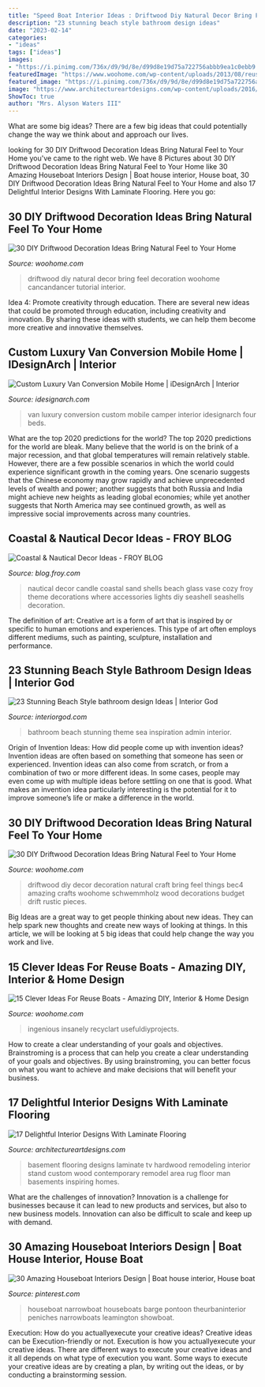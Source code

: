 ```yaml
---
title: "Speed Boat Interior Ideas : Driftwood Diy Natural Decor Bring Feel Decoration Woohome Cancandancer Tutorial Interior"
description: "23 stunning beach style bathroom design ideas"
date: "2023-02-14"
categories:
- "ideas"
tags: ["ideas"]
images:
- "https://i.pinimg.com/736x/d9/9d/8e/d99d8e19d75a722756abbb9ea1c0ebb9.jpg"
featuredImage: "https://www.woohome.com/wp-content/uploads/2013/08/reuse-old-boat-1-1.jpg"
featured_image: "https://i.pinimg.com/736x/d9/9d/8e/d99d8e19d75a722756abbb9ea1c0ebb9.jpg"
image: "https://www.architectureartdesigns.com/wp-content/uploads/2016/03/12-38-630x419.jpg"
ShowToc: true
author: "Mrs. Alyson Waters III"
---
```



What are some big ideas?
There are a few big ideas that could potentially change the way we think about and approach our lives.

	

		
looking for 30 DIY Driftwood Decoration Ideas Bring Natural Feel to Your Home you've came to the right web. We have 8 Pictures about 30 DIY Driftwood Decoration Ideas Bring Natural Feel to Your Home like 30 Amazing Houseboat Interiors Design | Boat house interior, House boat, 30 DIY Driftwood Decoration Ideas Bring Natural Feel to Your Home and also 17 Delightful Interior Designs With Laminate Flooring. Here you go:
		
    
## 30 DIY Driftwood Decoration Ideas Bring Natural Feel To Your Home

<img loading=lazy src="https://www.woohome.com/wp-content/uploads/2015/07/driftwood-home-decor-woohome-7.jpg" onerror="this.onerror=null;this.src='https://tse1.mm.bing.net/th?id=OIP.lF2yPqfJufVxEcuaZ5CZ7gHaMi&amp;pid=15.1';" alt="30 DIY Driftwood Decoration Ideas Bring Natural Feel to Your Home">

_Source: woohome.com_

>driftwood diy natural decor bring feel decoration woohome cancandancer tutorial interior. 

	

Idea 4: Promote creativity through education.
There are several new ideas that could be promoted through education, including creativity and innovation. By sharing these ideas with students, we can help them become more creative and innovative themselves.

    
## Custom Luxury Van Conversion Mobile Home | IDesignArch | Interior

<img loading=lazy src="http://www.idesignarch.com/wp-content/uploads/Bespoke-Luxury-Van-Camper_5.jpg" onerror="this.onerror=null;this.src='https://tse3.mm.bing.net/th?id=OIP.ga7O6HIKU3XAIlSJRYpEdgHaLG&amp;pid=15.1';" alt="Custom Luxury Van Conversion Mobile Home | iDesignArch | Interior">

_Source: idesignarch.com_

>van luxury conversion custom mobile camper interior idesignarch four beds. 

	

What are the top 2020 predictions for the world?
The top 2020 predictions for the world are bleak. Many believe that the world is on the brink of a major recession, and that global temperatures will remain relatively stable. However, there are a few possible scenarios in which the world could experience significant growth in the coming years. One scenario suggests that the Chinese economy may grow rapidly and achieve unprecedented levels of wealth and power; another suggests that both Russia and India might achieve new heights as leading global economies; while yet another suggests that North America may see continued growth, as well as impressive social improvements across many countries.

    
## Coastal &amp; Nautical Decor Ideas - FROY BLOG

<img loading=lazy src="http://blog.froy.com/wp-content/uploads/2014/04/nautical3.jpg" onerror="this.onerror=null;this.src='https://tse3.mm.bing.net/th?id=OIP.Hwpr93upiEZQrPEaNNcyLAHaKn&amp;pid=15.1';" alt="Coastal &amp; Nautical Decor Ideas - FROY BLOG">

_Source: blog.froy.com_

>nautical decor candle coastal sand shells beach glass vase cozy froy theme decorations where accessories lights diy seashell seashells decoration. 

	

The definition of art:
Creative art is a form of art that is inspired by or specific to human emotions and experiences. This type of art often employs different mediums, such as painting, sculpture, installation and performance.

    
## 23 Stunning Beach Style Bathroom Design Ideas | Interior God

<img loading=lazy src="http://interiorgod.com/wp-content/uploads/2016/03/Inspiration-Bathroom-Design-Sea-Theme-Blue.jpg" onerror="this.onerror=null;this.src='https://tse3.mm.bing.net/th?id=OIP.3XIzLRuoJjij2dsvyZBW2wHaLH&amp;pid=15.1';" alt="23 Stunning Beach Style bathroom design Ideas | Interior God">

_Source: interiorgod.com_

>bathroom beach stunning theme sea inspiration admin interior. 

	

Origin of Invention Ideas: How did people come up with invention ideas?
Invention ideas are often based on something that someone has seen or experienced. Invention ideas can also come from scratch, or from a combination of two or more different ideas. In some cases, people may even come up with multiple ideas before settling on one that is good. What makes an invention idea particularly interesting is the potential for it to improve someone’s life or make a difference in the world.

    
## 30 DIY Driftwood Decoration Ideas Bring Natural Feel To Your Home

<img loading=lazy src="http://www.woohome.com/wp-content/uploads/2015/07/driftwood-home-decor-woohome-5.jpg" onerror="this.onerror=null;this.src='https://tse3.mm.bing.net/th?id=OIP.EkFJ6sUCPei70tbxH2kamAHaLJ&amp;pid=15.1';" alt="30 DIY Driftwood Decoration Ideas Bring Natural Feel to Your Home">

_Source: woohome.com_

>driftwood diy decor decoration natural craft bring feel things bec4 amazing crafts woohome schwemmholz wood decorations budget drift rustic pieces. 

	

Big Ideas are a great way to get people thinking about new ideas. They can help spark new thoughts and create new ways of looking at things. In this article, we will be looking at 5 big ideas that could help change the way you work and live.

    
## 15 Clever Ideas For Reuse Boats - Amazing DIY, Interior &amp; Home Design

<img loading=lazy src="https://www.woohome.com/wp-content/uploads/2013/08/reuse-old-boat-1-1.jpg" onerror="this.onerror=null;this.src='https://tse2.mm.bing.net/th?id=OIP.sNviKvGimZT5nsSm9Qhw1gHaLC&amp;pid=15.1';" alt="15 Clever Ideas For Reuse Boats - Amazing DIY, Interior &amp; Home Design">

_Source: woohome.com_

>ingenious insanely recyclart usefuldiyprojects. 

	

How to create a clear understanding of your goals and objectives.
Brainstroming is a process that can help you create a clear understanding of your goals and objectives. By using brainstroming, you can better focus on what you want to achieve and make decisions that will benefit your business.

    
## 17 Delightful Interior Designs With Laminate Flooring

<img loading=lazy src="https://www.architectureartdesigns.com/wp-content/uploads/2016/03/12-38-630x419.jpg" onerror="this.onerror=null;this.src='https://tse4.mm.bing.net/th?id=OIP.umJ8S4Tzp-ikqhvb6rpPuAHaE7&amp;pid=15.1';" alt="17 Delightful Interior Designs With Laminate Flooring">

_Source: architectureartdesigns.com_

>basement flooring designs laminate tv hardwood remodeling interior stand custom wood contemporary remodel area rug floor man basements inspiring homes. 

	

What are the challenges of innovation?
Innovation is a challenge for businesses because it can lead to new products and services, but also to new business models. Innovation can also be difficult to scale and keep up with demand.

    
## 30 Amazing Houseboat Interiors Design | Boat House Interior, House Boat

<img loading=lazy src="https://i.pinimg.com/736x/d9/9d/8e/d99d8e19d75a722756abbb9ea1c0ebb9.jpg" onerror="this.onerror=null;this.src='https://tse4.mm.bing.net/th?id=OIP.sfwhxllQCCZ2lM73JyZaZAHaJ4&amp;pid=15.1';" alt="30 Amazing Houseboat Interiors Design | Boat house interior, House boat">

_Source: pinterest.com_

>houseboat narrowboat houseboats barge pontoon theurbaninterior peniches narrowboats leamington showboat. 

	

Execution: How do you actuallyexecute your creative ideas?
Creative ideas can be Execution-friendly or not. Execution is how you actuallyexecute your creative ideas. There are different ways to execute your creative ideas and it all depends on what type of execution you want. Some ways to execute your creative ideas are by creating a plan, by writing out the ideas, or by conducting a brainstorming session.

